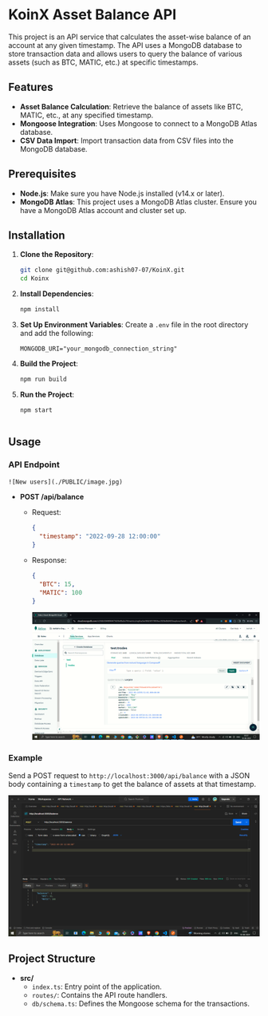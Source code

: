 # KoinX Asset Balance API

This project is an API service that calculates the asset-wise balance of an account at any given timestamp. The API uses a MongoDB database to store transaction data and allows users to query the balance of various assets (such as BTC, MATIC, etc.) at specific timestamps.

## Features

- **Asset Balance Calculation**: Retrieve the balance of assets like BTC, MATIC, etc., at any specified timestamp.
- **Mongoose Integration**: Uses Mongoose to connect to a MongoDB Atlas database.
- **CSV Data Import**: Import transaction data from CSV files into the MongoDB database.

## Prerequisites

- **Node.js**: Make sure you have Node.js installed (v14.x or later).
- **MongoDB Atlas**: This project uses a MongoDB Atlas cluster. Ensure you have a MongoDB Atlas account and cluster set up.

## Installation

1. **Clone the Repository**:

   ```bash
   git clone git@github.com:ashish07-07/KoinX.git
   cd Koinx
   ```

2. **Install Dependencies**:

   ```bash
   npm install
   ```

3. **Set Up Environment Variables**:
   Create a `.env` file in the root directory and add the following:

   ```env
   MONGODB_URI="your_mongodb_connection_string"
   ```

4. **Build the Project**:

   ```bash
   npm run build
   ```

5. **Run the Project**:

   ```bash
   npm start
   ```

   ```

   ```

## Usage

### API Endpoint

    ![New users](./PUBLIC/image.jpg)

- **POST /api/balance**

  - Request:
    ```json
    {
      "timestamp": "2022-09-28 12:00:00"
    }
    ```
  - Response:

    ```json
    {
      "BTC": 15,
      "MATIC": 100
    }
    ```

    ![New users](./public/image.png)

### Example

Send a POST request to `http://localhost:3000/api/balance` with a JSON body containing a `timestamp` to get the balance of assets at that timestamp.

![New users](./public/image2.png)

## Project Structure

- **src/**
  - `index.ts`: Entry point of the application.
  - `routes/`: Contains the API route handlers.
  - `db/schema.ts`: Defines the Mongoose schema for the transactions.
